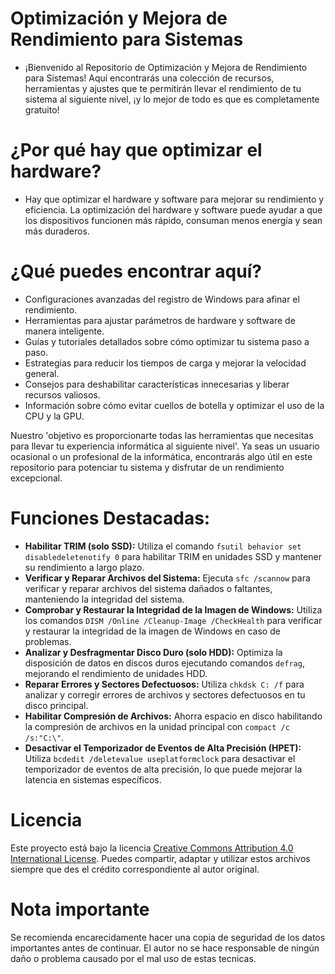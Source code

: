 # Optimización y Mejora de Rendimiento para Sistemas
- ¡Bienvenido al Repositorio de Optimización y Mejora de Rendimiento para Sistemas! Aquí encontrarás una colección de recursos, herramientas y ajustes que te permitirán llevar el rendimiento de tu sistema al siguiente nivel, ¡y lo mejor de todo es que es completamente gratuito!

# ¿Por qué hay que optimizar el hardware?
- Hay que optimizar el hardware y software para mejorar su rendimiento y eficiencia. La optimización del hardware  y software puede ayudar a que los dispositivos funcionen más rápido, consuman menos energía y sean más duraderos.

# ¿Qué puedes encontrar aquí?
- Configuraciones avanzadas del registro de Windows para afinar el rendimiento.
- Herramientas para ajustar parámetros de hardware y software de manera inteligente.
- Guías y tutoriales detallados sobre cómo optimizar tu sistema paso a paso.
- Estrategias para reducir los tiempos de carga y mejorar la velocidad general.
- Consejos para deshabilitar características innecesarias y liberar recursos valiosos.
- Información sobre cómo evitar cuellos de botella y optimizar el uso de la CPU y la GPU.

Nuestro 'objetivo es proporcionarte todas las herramientas que necesitas para llevar tu experiencia informática al siguiente nivel'. Ya seas un usuario ocasional o un profesional de la informática, encontrarás algo útil en este repositorio para potenciar tu sistema y disfrutar de un rendimiento excepcional.

# **Funciones Destacadas:**
- **Habilitar TRIM (solo SSD):** Utiliza el comando ```fsutil behavior set disabledeletenotify 0``` para habilitar TRIM en unidades SSD y mantener su rendimiento a largo plazo.
- **Verificar y Reparar Archivos del Sistema:** Ejecuta `sfc /scannow` para verificar y reparar archivos del sistema dañados o faltantes, manteniendo la integridad del sistema.
- **Comprobar y Restaurar la Integridad de la Imagen de Windows:** Utiliza los comandos `DISM /Online /Cleanup-Image /CheckHealth` para verificar y restaurar la integridad de la imagen de Windows en caso de problemas.
- **Analizar y Desfragmentar Disco Duro (solo HDD):** Optimiza la disposición de datos en discos duros ejecutando comandos `defrag`, mejorando el rendimiento de unidades HDD.
- **Reparar Errores y Sectores Defectuosos:** Utiliza `chkdsk C: /f` para analizar y corregir errores de archivos y sectores defectuosos en tu disco principal.
- **Habilitar Compresión de Archivos:** Ahorra espacio en disco habilitando la compresión de archivos en la unidad principal con `compact /c /s:"C:\"`.
- **Desactivar el Temporizador de Eventos de Alta Precisión (HPET):** Utiliza `bcdedit /deletevalue useplatformclock` para desactivar el temporizador de eventos de alta precisión, lo que puede mejorar la latencia en sistemas específicos.

# Licencia
Este proyecto está bajo la licencia [Creative Commons Attribution 4.0 International License](https://creativecommons.org/licenses/by/4.0/). Puedes compartir, adaptar y utilizar estos archivos siempre que des el crédito correspondiente al autor original.

# Nota importante
Se recomienda encarecidamente hacer una copia de seguridad de los datos importantes antes de continuar. El autor no se hace responsable de ningún daño o problema causado por el mal uso de estas tecnicas.

